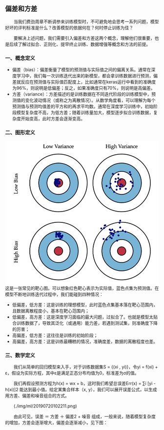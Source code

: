 ## 偏差和方差

　　当我们费劲周章不断调参来训练模型时，不可避免地会思考一系列问题，模型好坏的评判标准是什么？改善模型的依据何在？何时停止训练为佳？

　　要解决上述问题，我们需要引入偏差和方差这两个概念，理解他们很重要，也是后续了解过拟合、正则化、提早终止训练、数据增强等概念和方法的前提。

 
### 一、概念定义

   * 偏差（bias）：偏差衡量了模型的预测值与实际值之间的偏离关系。通常在深度学习中，我们每一次训练迭代出来的新模型，都会拿训练数据进行预测，偏差就反应在预测值与实际值匹配度上，比如通常在keras运行中看到的准确度为96%，则说明是低偏差；反之，如果准确度只有70%，则说明是高偏差。
   * 方差（variance）：方差描述的是训练数据在不同迭代阶段的训练模型中，预测值的变化波动情况（或称之为离散情况）。从数学角度看，可以理解为每个预测值与预测均值差的平方和的再求平均数。通常在深度学习训练中，初始阶段模型复杂度不高，为低方差；随着训练量加大，模型逐步拟合训练数据，复杂度开始变高，此时方差会逐渐变高。
   
### 二、图形定义
![图形定义_首页](./img/ml/图形定义.png)
这是一张常见的靶心图。可以想象红色靶心表示为实际值，蓝色点集为预测值。在模型不断地训练迭代过程中，我们能碰到四种情况：

* 低偏差，低方差：这是训练的理想模型，此时蓝色点集基本落在靶心范围内，且数据离散程度小，基本在靶心范围内；
* 低偏差，高方差：这是深度学习面临的最大问题，过拟合了。也就是模型太贴合训练数据了，导致其泛化（或通用）能力差，若遇到测试集，则准确度下降的厉害；
* 高偏差，低方差：这往往是训练的初始阶段；
* 高偏差，高方差：这是训练最糟糕的情况，准确度差，数据的离散程度也差。

### 三、数学定义

　　我们从简单的回归模型来入手，对于训练数据集S = {(xi , yi)}，令yi = f(xi) + ε，假设为实际方程，其中ε是满足正态分布均值为0，标准差为σ的值。

　　我们再假设预测方程为h(x) = wx + b，这时我们希望总误差Err(x) = ∑i [yi - h(xi)]2 能达到最小值。给定某集合样本（x, y），我们可以展开误差公式，以生成用方差、偏差和噪音组合的方式。

　　(./img/ml/20190720102211.png)

　　由此可见，误差 ＝ 方差 ＋ 偏差2 + 噪音 组成，一般来说，随着模型复杂度的增加，方差会逐渐增大，偏差会逐渐减小，见下图：

